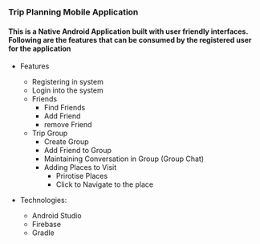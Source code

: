 ### Trip Planning Mobile Application
#### This is a Native Android Application built with user friendly interfaces. Following are the features that can be consumed by the registered user for the application

* Features
  * Registering in system
  * Login  into the system
  * Friends
      * Find Friends
      * Add Friend
      * remove Friend
  * Trip Group
      * Create Group
      * Add Friend to Group
      * Maintaining Conversation in Group (Group Chat)
      * Adding Places to Visit
          * Prirotise Places
          * Click to Navigate to the place

* Technologies: 
  * Android Studio
  * Firebase
  * Gradle
  
